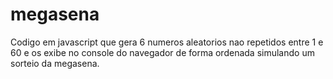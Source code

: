 # megasena
Codigo em javascript que gera 6 numeros aleatorios nao repetidos entre 1 e 60 e os exibe no console do navegador de forma ordenada simulando um sorteio da megasena.
